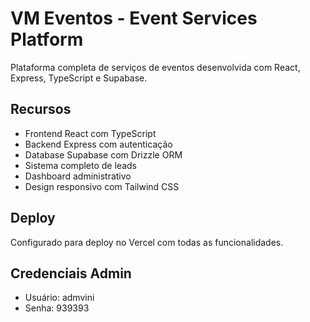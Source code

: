# VM Eventos - Event Services Platform

Plataforma completa de serviços de eventos desenvolvida com React, Express, TypeScript e Supabase.

## Recursos
- Frontend React com TypeScript
- Backend Express com autenticação
- Database Supabase com Drizzle ORM
- Sistema completo de leads
- Dashboard administrativo
- Design responsivo com Tailwind CSS

## Deploy
Configurado para deploy no Vercel com todas as funcionalidades.

## Credenciais Admin
- Usuário: admvini
- Senha: 939393
